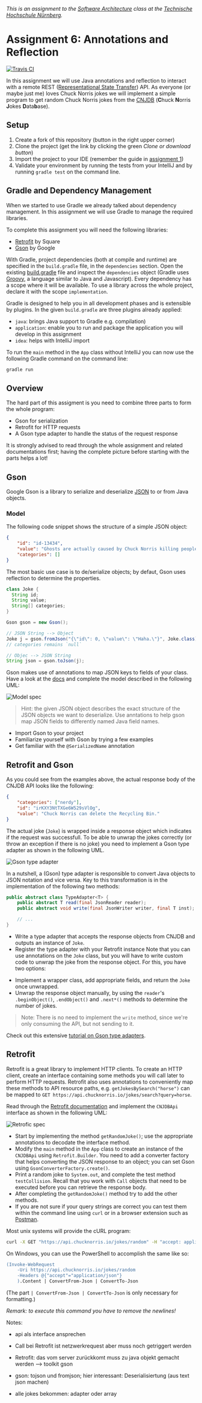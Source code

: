 _This is an assignment to the [Software Architecture](https://ohm-softa.github.io) class at the [Technische Hochschule Nürnberg](http://www.th-nuernberg.de)._


# Assignment 6: Annotations and Reflection
[![Travis CI](https://travis-ci.org/hsro-inf-prg3/06-annotations-reflection.svg?branch=master)](https://travis-ci.org/hsro-inf-prg3/06-annotations-reflection)

In this assignment we will use Java annotations and reflection to interact with a remote REST ([Representational State Transfer](https://en.wikipedia.org/wiki/Representational_state_transfer)) API.
As everyone (or maybe just me) loves Chuck Norris jokes we will implement a simple program to get random Chuck Norris jokes from the [CNJDB](https://api.chucknorris.io/) (**C**huck **N**orris **J**okes **D**ata**b**ase).

## Setup

1. Create a fork of this repository (button in the right upper corner)
2. Clone the project (get the link by clicking the green _Clone or download button_)
3. Import the project to your IDE (remember the guide in [assignment 1](https://github.com/hsro-inf-prg3/01-tools))
4. Validate your environment by running the tests from your IntelliJ and by running `gradle test` on the command line.


## Gradle and Dependency Management

When we started to use Gradle we already talked about dependency management.
In this assignment we will use Gradle to manage the required libraries.

To complete this assignment you will need the following libraries:

* [Retrofit](http://square.github.io/retrofit/) by Square
* [Gson](https://github.com/google/gson) by Google

With Gradle, project dependencies (both at compile and runtime) are specified in the `build.gradle` file, in the `dependencies` section.
Open the existing [build.gradle](./build.gradle) file and inspect the `dependencies` object (Gradle uses [Groovy](http://groovy-lang.org/), a language similar to Java and Javascript).
Every dependency has a scope where it will be available.
To use a library across the whole project, declare it with the scope `implementation`.

Gradle is designed to help you in all development phases and is extensible by plugins.
In the given `build.gradle` are three plugins already applied:

* `java`: brings Java support to Gradle e.g. compilation)
* `application`: enable you to run and package the application you will develop in this assignment
* `idea`: helps with IntelliJ import

To run the `main` method in the `App` class without IntelliJ you can now use the following Gradle command on the command line:

```bash
gradle run
```


## Overview

The hard part of this assigment is you need to combine three parts to form the whole program:

- Gson for serialization
- Retrofit for HTTP requests
- A Gson type adapter to handle the status of the request response

It is strongly advised to read through the whole assignment and related documentations first; having the complete picture before starting with the parts helps a lot!


## Gson

Google Gson is a library to serialize and deserialize [JSON](https://en.wikipedia.org/wiki/JSON) to or from Java objects.


### Model

The following code snippet shows the structure of a simple JSON object:

```json
{
    "id": "id-13434",
    "value": "Ghosts are actually caused by Chuck Norris killing people faster than Death can process them.",
    "categories": []
}
```

The most basic use case is to de/serialize objects; by defaut, Gson uses reflection to determine the properties.

```java
class Joke {
  String id;
  String value;
  String[] categories;
}
```

```java
Gson gson = new Gson();

// JSON String --> Object
Joke j = gson.fromJson("{\"id\": 0, \"value\": \"Haha.\"}", Joke.class);
// categories remains `null`

// Objec --> JSON String
String json = gson.toJson(j);
```

Gson makes use of annotations to map JSON keys to fields of your class.
Have a look at the [docs](https://github.com/google/gson/blob/master/UserGuide.md) and complete the model described in the following UML:

![Model spec](./assets/images/ModelSpec.svg)

> Hint: the given JSON object describes the exact structure of the JSON objects we want to deserialize.
> Use anntations to help gson map JSON fields to differently named Java field names.

- Import Gson to your project
- Familiarize yourself with Gson by trying a few examples
- Get familiar with the `@SerializedName` annotation

## Retrofit and Gson

As you could see from the examples above, the actual response body of the CNJDB API looks like the following:

```json
{
	"categories": ["nerdy"],
	"id": "irKXY3NtTXGe6W529sVlOg",
	"value": "Chuck Norris can delete the Recycling Bin."
}
```

The actual joke (`Joke`) is wrapped inside a response object which indicates if the request was successfull.
To be able to unwrap the jokes correctly (or throw an exception if there is no joke) you need to implement a Gson type adapter as shown in the following UML.

![Gson type adapter](./assets/images/GsonSpec.svg)

In a nutshell, a (Gson) type adapter is responsible to convert Java objects to JSON notation and vice versa.
Key to this transformation is in the implementation of the following two methods:

```java
public abstract class TypeAdapter<T> {
	public abstract T read(final JsonReader reader);
 	public abstract void write(final JsonWriter writer, final T inst);

	// ...
}
```

- Write a type adapter that accepts the response objects from CNJDB and outputs an instance of `Joke`.
- Register the type adapter with your Retrofit instance
Note that you can use annotations on the `Joke` class, but you will have to write custom code to unwrap the joke from the response object.
For this, you have two options:

* Implement a wrapper class, add appropriate fields, and return the `Joke` once unwrapped.
* Unwrap the response object manually, by using the `reader`'s `.beginObject()`, `.endObject()` and `.next*()` methods to determine the number of jokes.

> Note: There is no need to implement the `write` method, since we're only consuming the API, but not sending to it.

Check out this extensive [tutorial on Gson type adapters](https://github.com/albertattard/gson-typeadapter-example/).


## Retrofit

Retrofit is a great library to implement HTTP clients.
To create an HTTP client, create an interface containing some methods you will call later to perform HTTP requests.
Retrofit also uses annotations to conveniently map these methods to API resource paths, e.g. `getJokesBySearch("horse")` can be mapped to `GET https://api.chucknorris.io/jokes/search?query=horse`.

Read through the [Retrofit documentation](http://square.github.io/retrofit/) and implement the `CNJDBApi` interface as shown in the following UML:

![Retrofic spec](./assets/images/RetrofitAdapter.svg)

- Start by implementing the method `getRandomJoke()`; use the appropriate annotations to decodate the interface method.
- Modify the `main` method in the `App` class to create an instance of the `CNJDBApi` using `Retrofit.Builder`. You need to add a converter factory that helps converting the JSON response to an object; you can set Gson using `GsonConverterFactory.create()`.
- Print a random joke to `System.out`, and complete the test method `testCollision`. Recall that you work with `Call` objects that need to be executed before you can retrieve the response body.
- After completing the `getRandomJoke()` method try to add the other methods.
- If you are not sure if your query strings are correct you can test them within the command line using `curl` or in a browser extension such as [Postman](https://www.getpostman.com/).

Most unix systems will provide the cURL program:

```bash
curl -X GET "https://api.chucknorris.io/jokes/random" -H "accept: application/json"
```

On Windows, you can use the PowerShell to accomplish the same like so:

```ps
(Invoke-WebRequest
    -Uri https://api.chucknorris.io/jokes/random
    -Headers @{"accept"="application/json"}
    ).Content | ConvertFrom-Json | ConvertTo-Json
```

(The part `| ConvertFrom-Json | ConvertTo-Json` is only necessary for formatting.)

_Remark: to execute this command you have to remove the newlines!_


Notes: 
- api als interface ansprechen 
- Call bei Retrofit ist netzwerkrequest aber muss noch getriggert werden
- Retrofit: das vom server zurückkomt muss zu java objekt gemacht werden --> toolkit gson
- gson: tojson und fromjson; hier interessant: Deserialisiertung (aus text json machen)

- alle jokes bekommen: adapter oder array
